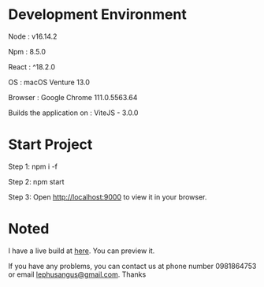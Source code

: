 # Development Environment
Node : v16.14.2

Npm : 8.5.0

React : ^18.2.0

OS : macOS Venture 13.0 

Browser : Google Chrome 111.0.5563.64

Builds the application on : ViteJS - 3.0.0 


# Start Project
Step 1: npm i -f
  
Step 2: npm start
  
Step 3:  Open [http://localhost:9000](http://localhost:9000) to view it in your browser.
  
# Noted 
I have a live build at   [here](https://healthy-care-website.vercel.app). You can preview it. 

If you have any problems, you can contact us at phone number 0981864753 or email lephusangus@gmail.com. Thanks